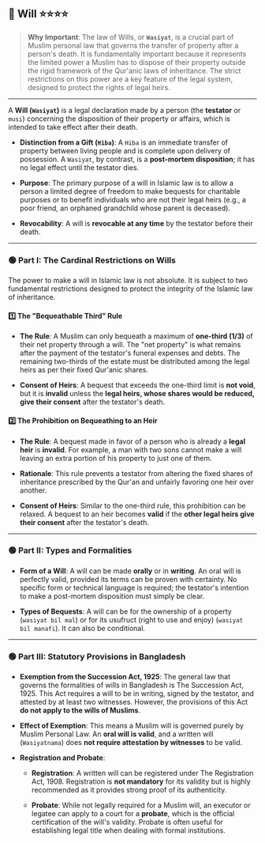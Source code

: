## 📌 Will ⭐⭐⭐⭐

>**Why Important**: The law of Wills, or **`Wasiyat`**, is a crucial part of Muslim personal law that governs the transfer of property after a person's death. It is fundamentally important because it represents the limited power a Muslim has to dispose of their property outside the rigid framework of the Qur'anic laws of inheritance. The strict restrictions on this power are a key feature of the legal system, designed to protect the rights of legal heirs.

---

A **Will (`Wasiyat`)** is a legal declaration made by a person (the **testator** or `musi`) concerning the disposition of their property or affairs, which is intended to take effect after their death.

- **Distinction from a Gift (`Hiba`)**: A `Hiba` is an immediate transfer of property between living people and is complete upon delivery of possession. A `Wasiyat`, by contrast, is a **post-mortem disposition**; it has no legal effect until the testator dies.
    
- **Purpose**: The primary purpose of a will in Islamic law is to allow a person a limited degree of freedom to make bequests for charitable purposes or to benefit individuals who are not their legal heirs (e.g., a poor friend, an orphaned grandchild whose parent is deceased).
    
- **Revocability**: A will is **revocable at any time** by the testator before their death.
    

---

### 🟢 Part I: The Cardinal Restrictions on Wills

The power to make a will in Islamic law is not absolute. It is subject to two fundamental restrictions designed to protect the integrity of the Islamic law of inheritance.

#### 1️⃣ The "Bequeathable Third" Rule

- **The Rule**: A Muslim can only bequeath a maximum of **one-third (1/3)** of their net property through a will. The "net property" is what remains after the payment of the testator's funeral expenses and debts. The remaining two-thirds of the estate must be distributed among the legal heirs as per their fixed Qur'anic shares.
    
- **Consent of Heirs**: A bequest that exceeds the one-third limit is **not void**, but it is **invalid** unless the **legal heirs, whose shares would be reduced, give their consent** after the testator's death.
    

#### 2️⃣ The Prohibition on Bequeathing to an Heir

- **The Rule**: A bequest made in favor of a person who is already a **legal heir** is **invalid**. For example, a man with two sons cannot make a will leaving an extra portion of his property to just one of them.
    
- **Rationale**: This rule prevents a testator from altering the fixed shares of inheritance prescribed by the Qur'an and unfairly favoring one heir over another.
    
- **Consent of Heirs**: Similar to the one-third rule, this prohibition can be relaxed. A bequest to an heir becomes **valid** if the **other legal heirs give their consent** after the testator's death.
    

---

### 🟢 Part II: Types and Formalities

- **Form of a Will**: A will can be made **orally** or in **writing**. An oral will is perfectly valid, provided its terms can be proven with certainty. No specific form or technical language is required; the testator's intention to make a post-mortem disposition must simply be clear.
    
- **Types of Bequests**: A will can be for the ownership of a property (`wasiyat bil mal`) or for its usufruct (right to use and enjoy) (`wasiyat bil manafi`). It can also be conditional.
    

---

### 🟢 Part III: Statutory Provisions in Bangladesh

- **Exemption from the Succession Act, 1925**: The general law that governs the formalities of wills in Bangladesh is The Succession Act, 1925. This Act requires a will to be in writing, signed by the testator, and attested by at least two witnesses. However, the provisions of this Act **do not apply to the wills of Muslims**.
    
- **Effect of Exemption**: This means a Muslim will is governed purely by Muslim Personal Law. An **oral will is valid**, and a written will (`Wasiyatnama`) does **not require attestation by witnesses** to be valid.
    
- **Registration and Probate**:
    
    - **Registration**: A written will can be registered under The Registration Act, 1908. Registration is **not mandatory** for its validity but is highly recommended as it provides strong proof of its authenticity.
        
    - **Probate**: While not legally required for a Muslim will, an executor or legatee can apply to a court for a **probate**, which is the official certification of the will's validity. Probate is often useful for establishing legal title when dealing with formal institutions.